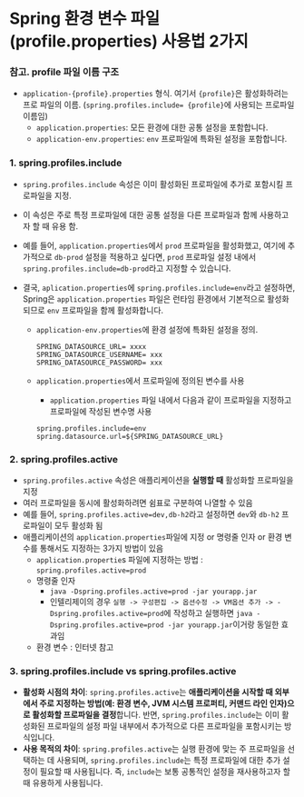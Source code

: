 # Spring 환경 변수 파일(profile.properties) 사용법 2가지

### 참고. profile 파일 이름 구조

- `application-{profile}.properties` 형식. 여기서 `{profile}`은 활성화하려는 프로 파일의 이름. (`spring.profiles.include= {profile}`에 사용되는 프로파일 이름임)
  - `application.properties`: 모든 환경에 대한 공통 설정을 포함합니다.
  - `application-env.properties`: `env` 프로파일에 특화된 설정을 포함합니다.

### 1. spring.profiles.include

- `spring.profiles.include` 속성은 이미 활성화된 프로파일에 추가로 포함시킬 프로파일을 지정.
- 이 속성은 주로 특정 프로파일에 대한 공통 설정을 다른 프로파일과 함께 사용하고자 할 때 유용 함.
- 예를 들어, `application.properties`에서 `prod` 프로파일을 활성화했고, 여기에 추가적으로 `db-prod` 설정을 적용하고 싶다면, `prod` 프로파일 설정 내에서 `spring.profiles.include=db-prod`라고 지정할 수 있습니다.

- 결국, `aplication.properties`에  `spring.profiles.include=env`라고 설정하면, Spring은 `application.properties` 파일은 런타임 환경에서 기본적으로 활성화 되므로 `env` 프로파일을 함께 활성화합니다. 

  - `application-env.properties`에  환경 설정에 특화된 설정을 정의.

    ```properties
    SPRING_DATASOURCE_URL= xxxx
    SPRING_DATASOURCE_USERNAME= xxx
    SPRING_DATASOURCE_PASSWORD= xxx
    ```

  - `application.properties`에서 프로파일에 정의된 변수를 사용

    - `application.properties` 파일 내에서 다음과 같이 프로파일을 지정하고 프로파일에 작성된 변수명 사용

    ```properties
    spring.profiles.include=env
    spring.datasource.url=${SPRING_DATASOURCE_URL}
    ```

### 2. spring.profiles.active

- `spring.profiles.active` 속성은 애플리케이션을 **실행할 때** 활성화할 프로파일을 지정
- 여러 프로파일을 동시에 활성화하려면 쉼표로 구분하여 나열할 수 있음
- 예를 들어, `spring.profiles.active=dev,db-h2`라고 설정하면 `dev`와 `db-h2` 프로파일이 모두 활성화 됨
- 애플리케이션의 `application.properties`파일에 지정 or 명령줄 인자 or 환경 변수를 통해서도 지정하는 3가지 방법이 있음
  - `application.propertie`s 파일에 지정하는 방법 : `spring.profiles.active=prod`
  - 명령줄 인자 
    -  `java -Dspring.profiles.active=prod -jar yourapp.jar`
    - 인텔리제이의 경우 `실행 -> 구성편집 -> 옵션수정 -> VM옵션 추가 -> -Dspring.profiles.active=prod`에 작성하고 실행하면  `java -Dspring.profiles.active=prod -jar yourapp.jar`이거랑 동일한 효과임
  - 환경 변수 : 인터넷 참고

### 3. spring.profiles.include vs spring.profiles.active

- **활성화 시점의 차이**: `spring.profiles.active`는 **애플리케이션을 시작할 때 외부에서 주로 지정하는 방법(예: 환경 변수, JVM 시스템 프로퍼티, 커맨드 라인 인자)으로 활성화할 프로파일을 결정**합니다. 반면, `spring.profiles.include`는 이미 활성화된 프로파일의 설정 파일 내부에서 추가적으로 다른 프로파일을 포함시키는 방식입니다.
- **사용 목적의 차이**: `spring.profiles.active`는 실행 환경에 맞는 주 프로파일을 선택하는 데 사용되며, `spring.profiles.include`는 특정 프로파일에 대한 추가 설정이 필요할 때 사용됩니다. 즉, `include`는 보통 공통적인 설정을 재사용하고자 할 때 유용하게 사용됩니다.
